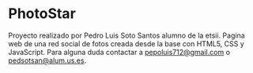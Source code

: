 # PhotoStar
Proyecto realizado por Pedro Luis Soto Santos alumno de la etsii.
Pagina web de una red social de fotos creada desde la base con HTML5, CSS y JavaScript.
Para alguna duda contactar a pepoluis712@gmail.com o pedsotsan@alum.us.es.
